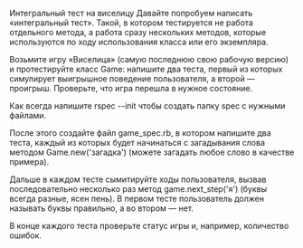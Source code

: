 ﻿Интегральный тест на виселицу
Давайте попробуем написать «интегральный тест». Такой, в котором тестируется не работа отдельного метода, а работа сразу нескольких методов, которые используются по ходу использования класса или его экземпляра.

Возьмите игру «Виселица» (самую последнюю свою рабочую версию) и протестируйте класс Game: напишите два теста, первый из которых симулирует выигрышное поведение пользователя, а второй — проигрыш. Проверьте, что игра перешла в нужное состояние.


Как всегда напишите rspec --init чтобы создать папку spec с нужными файлами.

После этого создайте файл game_spec.rb, в котором напишите два теста, каждый из которых будет начинаться с загадывания слова методом Game.new('загадка') (можете загадать любое слово в качестве примера).

Дальше в каждом тесте сымитируйте ходы пользователя, вызвав последовательно несколько раз метод game.next_step('я') (буквы всегда разные, ясен пень). В первом тесте пользователь должен называть буквы правильно, а во втором — нет.

В конце каждого теста проверьте статус игры и, например, количество ошибок.
